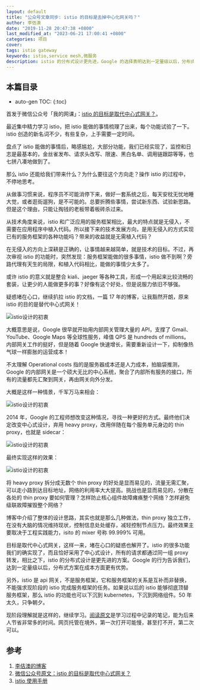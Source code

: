 ```yaml
---
layout: default
title: "公众号文章同步: istio 的目标是去掉中心化网关吗？"
author: 李佶澳
date: "2019-11-28 20:47:38 +0800"
last_modified_at: "2023-06-21 17:00:41 +0800"
categories: 项目
cover:
tags: istio gateway 
keywords: istio,service mesh,微服务
description: istio 的分布式设计更先进，Google 的选择表明达到一定量级以后，分布式方案在成本方面更有优势
---
```


## 本篇目录

* auto-gen TOC:
{:toc}

首发于微信公众号「我的网课」：[istio 的目标是取代中心式网关？][2]。

最近集中精力学习 istio，把 istio 能做的事情梳理了出来，每个功能试验了一下。istio 创造的新名词不少，有些复杂，上手需要一定时间。

盘点了 istio 能做的事情后，略感尴尬，大部分功能，我们已经实现了，监控和日志是最基本的，金丝雀发布、请求头改写、限速、黑白名单、调用链跟踪等等，也七拼八凑地做到了。

那么 istio 还能给我们带来什么？为什么要往这个方向走？操作 istio 的过程中，不停地思考。

从做事习惯来说，程序员不可能消停下来，做好一套系统之后，每天安枕无忧地睡大觉，或者逛街遛狗，是不可能的。总要折腾些事情，尝试新东西、试验新思路。但是这个理由，只能让掏钱的老板带着板砖杀过来。

从技术角度来说，istio 和广泛应用的服务框架相比，最大的特点就是无侵入，不需要在应用程序中植入代码。所以接下来的技术发展方向，是用无侵入的方式实现已有的服务框架的各种功能吗？带来的收益就是无需植入代码？

在无侵入的方向上深耕是正确的，让事情越来越简单，就是技术的目标。不过，再次审视  istio 的功能时，突然发现：服务框架能做的很多事情，istio 做不到啊？旁路代理有天生的局限，和植入代码相比，能做的事情少太多了。

或许 istio 的意义就是整合 kiali、jaeger 等各种工具，形成一个用起来比较流畅的套装，让更少的人能做更多的事？好像有这个好处，但是说服力依旧不够强。

疑惑堵在心口，继续扒拉 istio 的文档，一篇 17 年的博客，让我豁然开朗，原来 istio 的目的是替代中心式网关！

![istio设计的初衷]({{site.imglocal}}/article/istio-think-1.webp)

大概意思是说，Google 很早就开始用内部网关管理大量的 API，支撑了 Gmail、YouTube、Google Maps 等全球性服务，峰值 QPS 是  hundreds of millions。内部网关工作的挺好，但是随着 Google 快速增长，需要重新设计一下，抑制像热气球一样膨胀的运营成本！



不太理解 Operational costs 指的是服务器成本还是人力成本，拍脑袋推测，Google 的内部网关是一个硕大无比的中心系统，聚合了内部所有服务的接口，所有的流量都先汇聚到网关，再由网关向外分发。


大概是这样一种情景，千军万马来相会：

![istio设计的初衷]({{site.imglocal}}/article/istio-think-2.webp)


2014 年，Google 的工程师想改变这种情况，寻找一种更好的方式。最终他们决定改变中心式设计，弃用 heavy proxy，改用伴随在每个服务单元身边的 thin proxy，也就是 sidecar：


![istio设计的初衷]({{site.imglocal}}/article/istio-think-3.webp)

最终实现这样的效果：

![istio设计的初衷]({{site.imglocal}}/article/istio-think-4.webp)

将 heavy proxy 拆分成无数个 thin proxy 的好处是显而易见的，流量无需汇聚，可以走小路到达目标地址，网络的利用率大大提高。挑战也是显而易见的，分散在各处的 thin proxy 要如何管理？怎样防止核心组件故障瘫痪整个网络？怎样避免级联故障摧毁整个网络？



博客中介绍了整体的设计思路，其实也就是那么几种做法，thin proxy 独立工作，在没有大脑的情况维持现状，控制信息处处缓存，减轻控制节点压力。最终效果主要取决于工程实践能力，isito 的 mixer 号称 99.999% 可用。



目标是取代中心式网关，这样一来，堵在心口的疑惑也解开了。istio 的很多功能我们的确实现了，而且恰好采用了中心式设计，所有的请求都通过同一组 proxy 转发，相比之下，istio 的分布式设计是更先进的方案。Google 的行为告诉我们，达到一定量级以后，分布式方案在成本方面更有优势。



另外，istio 是 api 网关，不是服务框架，它和服务框架的关系是互补而非替换，不能强求现阶段的 istio 完成服务框架的任务。如果说以后的 istio 能够彻底顶替服务框架，那么 istio 的功能也可以下沉到 kubernetes，下沉到网络组件。50 年太久，只争朝夕。



现阶段理解就是这样的，继续学习。[阅读原文][3]是学习过程中记录的笔记，能为后来人节省非常多的时间。网页托管在境外，第一次打开可能慢，甚至打不开，第二次可以。


## 参考

1. [李佶澳的博客][1]
2. [微信公众号原文：istio 的目标是取代中心式网关？][2]
3. [istio 使用手册][3]

[1]: https://www.lijiaocn.com "李佶澳的博客"
[2]: https://mp.weixin.qq.com/s/H6V1g37Quw_6UwTpgTj-HQ "微信公众号原文：istio 的目标是取代中心式网关？"
[3]: https://www.lijiaocn.com/soft/istio/ "istio 使用手册"
